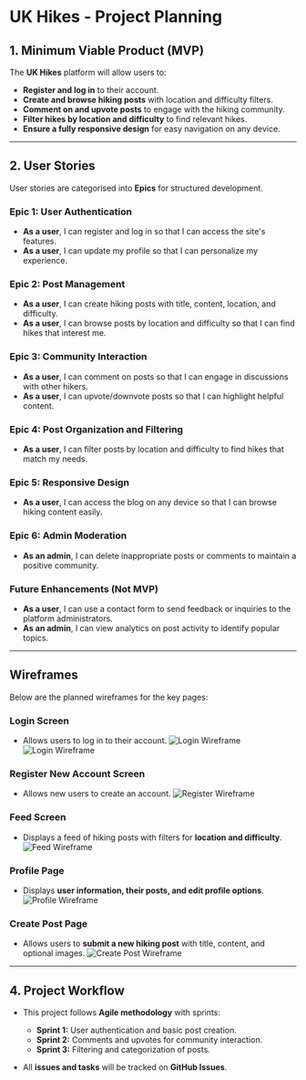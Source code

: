# **UK Hikes - Project Planning**

## **1. Minimum Viable Product (MVP)**
The **UK Hikes** platform will allow users to:
- **Register and log in** to their account.
- **Create and browse hiking posts** with location and difficulty filters.
- **Comment on and upvote posts** to engage with the hiking community.
- **Filter hikes by location and difficulty** to find relevant hikes.
- **Ensure a fully responsive design** for easy navigation on any device.

---

## **2. User Stories**
User stories are categorised into **Epics** for structured development.

### **Epic 1: User Authentication**
- **As a user**, I can register and log in so that I can access the site's features.
- **As a user**, I can update my profile so that I can personalize my experience.

### **Epic 2: Post Management**
- **As a user**, I can create hiking posts with title, content, location, and difficulty.
- **As a user**, I can browse posts by location and difficulty so that I can find hikes that interest me.

### **Epic 3: Community Interaction**
- **As a user**, I can comment on posts so that I can engage in discussions with other hikers.
- **As a user**, I can upvote/downvote posts so that I can highlight helpful content.

### **Epic 4: Post Organization and Filtering**
- **As a user**, I can filter posts by location and difficulty to find hikes that match my needs.

### **Epic 5: Responsive Design**
- **As a user**, I can access the blog on any device so that I can browse hiking content easily.

### **Epic 6: Admin Moderation**
- **As an admin**, I can delete inappropriate posts or comments to maintain a positive community.

### **Future Enhancements (Not MVP)**
- **As a user**, I can use a contact form to send feedback or inquiries to the platform administrators.
- **As an admin**, I can view analytics on post activity to identify popular topics.

---

## **Wireframes**
Below are the planned wireframes for the key pages:

### **Login Screen**
- Allows users to log in to their account.
![Login Wireframe](assets/images/loginscreen.png)
![Login Wireframe](assets/images/enterlogin.png)
### **Register New Account Screen**
- Allows new users to create an account.
![Register Wireframe](assets/images/registerscreen.png)

### **Feed Screen**
- Displays a feed of hiking posts with filters for **location and difficulty**.
![Feed Wireframe](assets/images/feed-wireframe.png)

### **Profile Page**
- Displays **user information, their posts, and edit profile options**.
![Profile Wireframe](assets/images/profile-wireframe.png)

### **Create Post Page**
- Allows users to **submit a new hiking post** with title, content, and optional images.
![Create Post Wireframe](assets/images/createposts-wireframe.png)
---

## **4. Project Workflow**
- This project follows **Agile methodology** with sprints:
  - **Sprint 1:** User authentication and basic post creation.
  - **Sprint 2:** Comments and upvotes for community interaction.
  - **Sprint 3:** Filtering and categorization of posts.

- All **issues and tasks** will be tracked on **GitHub Issues**.
